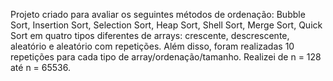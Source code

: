 Projeto criado para avaliar os seguintes métodos de ordenação: Bubble Sort, Insertion Sort, Selection Sort, Heap Sort, Shell Sort, Merge Sort, Quick Sort em quatro tipos diferentes de arrays: crescente, descrescente, aleatório e aleatório com repetições. 
Além disso, foram realizadas 10 repetições para cada tipo de array/ordenação/tamanho. Realizei de n = 128 até n = 65536.
